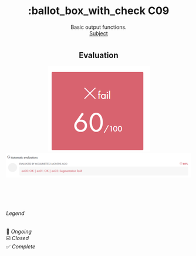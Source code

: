 # <h1 align="center"> :ballot_box_with_check C09</h1>
<p align="center">
Basic output functions.<br>
<a href="../Resources/Subjects/en.subject_C09.pdf">Subject</a>
</p>

# <h2 align="center"> Evaluation </h1>
<p align="center">
<a><img src="../Resources/Evals/grade_C09.png" alt="evaluation2" class="centerImage"/></a><br />
<a><img src="../Resources/Evals/grades_C09.png" alt="evaluation" width=1000 class="centerImage"/></a><br />
</p>

<br>
<br>
<br>

###### Legend
:black_square_button: _Ongoing_<br />
:ballot_box_with_check: _Closed_<br />
:white_check_mark: _Complete_<br />
